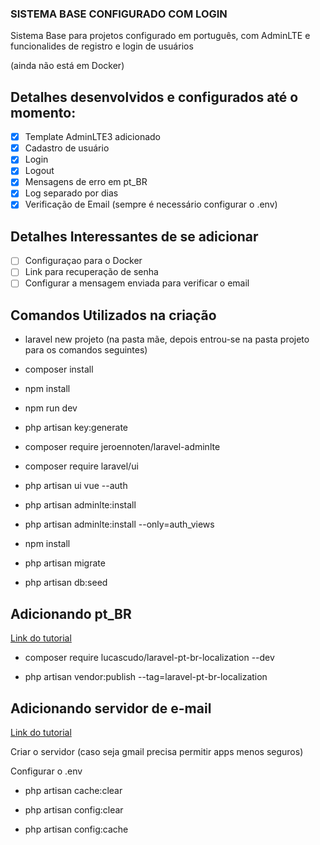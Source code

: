 ### SISTEMA BASE CONFIGURADO COM LOGIN

Sistema Base para projetos configurado em português, com AdminLTE e funcionalides de registro e login de usuários

(ainda não está em Docker)

## Detalhes desenvolvidos e configurados até o momento:

- [x] Template AdminLTE3 adicionado
- [x] Cadastro de usuário
- [x] Login
- [x] Logout
- [x] Mensagens de erro em pt_BR
- [x] Log separado por dias
- [x] Verificação de Email (sempre é necessário configurar o .env)

## Detalhes Interessantes de se adicionar

- [ ] Configuraçao para o Docker
- [ ] Link para recuperação de senha
- [ ] Configurar a mensagem enviada para verificar o email

## Comandos Utilizados na criação

- laravel new projeto 
(na pasta mãe, depois entrou-se na pasta projeto para os comandos seguintes)

- composer install

- npm install

- npm run dev

- php artisan key:generate

- composer require jeroennoten/laravel-adminlte

- composer require laravel/ui

- php artisan ui vue --auth 

- php artisan adminlte:install

- php artisan adminlte:install --only=auth_views 

- npm install

- php artisan migrate

- php artisan db:seed

## Adicionando pt_BR

[Link do tutorial](https://github.com/lucascudo/laravel-pt-BR-localization)

- composer require lucascudo/laravel-pt-br-localization --dev

- php artisan vendor:publish --tag=laravel-pt-br-localization

## Adicionando servidor de e-mail

[Link do tutorial](https://laravel.com/docs/7.x/verification)

Criar o servidor (caso seja gmail precisa permitir apps menos seguros)

Configurar o .env

- php artisan cache:clear

- php artisan config:clear

- php artisan config:cache

 

